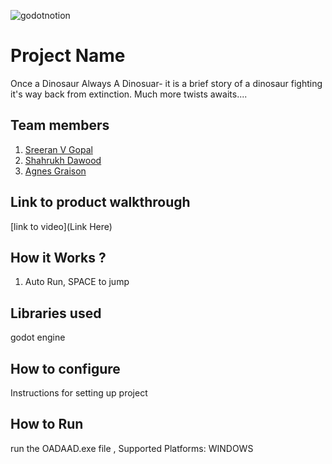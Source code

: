 

![godotnotion](https://github.com/user-attachments/assets/45bfa5c9-7e8a-4e64-bde3-a2db95e0762e)



# Project Name
Once a Dinosaur Always A Dinosuar- it is a brief story of a dinosaur fighting it's way back from extinction. Much more twists awaits....
## Team members
1. [Sreeran V Gopal](https://github.com/SR-005)
2. [Shahrukh Dawood](https://github.com/Shakmoot)
3. [Agnes Graison](https://github.com/Agnesgrey04)
## Link to product walkthrough
[link to video](Link Here)
## How it Works ?
1. Auto Run, SPACE to jump
## Libraries used
godot engine
## How to configure
Instructions for setting up project
## How to Run
run the OADAAD.exe file , 
Supported Platforms: WINDOWS
